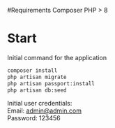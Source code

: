 #Requirements
Composer PHP > 8

# Start
Initial command for the application

```sh
composer install
php artisan migrate
php artisan passport:install
php artisan db:seed
```



Initial user credentials:  
Email: admin@admin.com  
Password: 123456

